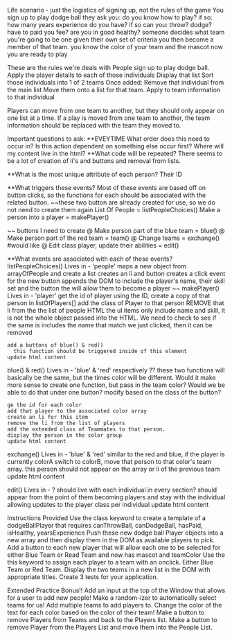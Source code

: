 Life scenario - just the logistics of signing up, not the rules of the game 
You sign up to play dodge ball
  they ask you: 
    do you know how to play?
      if so:
        how many years experience do you have? 
      if so can you: 
        throw?
        dodge? 
    have to paid you fee? 
    are you in good healthy?
someone decides what team you're going to be one given their own set of criteria 
you then become a member of that team. 
  you know the color of your team and the mascot 
now you are ready to play

These are the rules we're deals with
People sign up to play dodge ball.  
Apply the player details to each of those individuals 
Display that list 
Sort those individuals into 1 of 2 teams 
  Once added:
   Remove that individual from the main list 
   Move them onto a list for that team. 
    Apply to team information to that individual 
    
  Players can move from one team to another, but they should only appear on one list at a time. 
    If a play is moved from one team to another, the team information should be replaced with the team they moved to. 

Important questions to ask:
**EVEYTIME 
  What order does this need to occur in?
  Is this action dependent on something else occur first?
  Where will my content live in the html?
**What code will be repeated?
     There seems to be a lot of creation of li's and buttons and removal from lists. 

**What is the most unique attribute of each person? 
Their ID

**What triggers these events? 
  Most of these events are based off on button clicks, so the functions for each should be associated with the related button. 
  ~~these two button are already created for use, so we do not need to create them again 
List Of People = listPeopleChoices()
Make a person into a player = makePlayer()

~~ buttons I need to create
@ Make person part of the blue team = blue()
@ Make person part of the red team = team()
@ Change teams = exchange()
#would like
@ Edit class player, update their abilities = edit()

**What events are associated with each of these events? 
listPeopleChoices() 
  Lives in - 'people'
    maps a new object from arrayOfPeople and create a list 
    creates an li and button
    creates a click event for the new button 
      appends the DOM to include the player's name, their skill set and the button the will allow them to become a player
~~
  makePlayer()
  Lives in - 'player'
    get the id of player
    using the ID, create a copy of that person in   listOfPlayers[] 
    add the class of Player to that person 
    REMOVE that li from the the list of people HTML
      the ul items only include name and skill, it is not the whole object passed into the HTML. 
      We need to check to see if the same is includes the name that match we just clicked, then it can be removed 
      
    add a buttons of blue() & red()
      this function should be triggered inside of this element 
    update html content

  blue() & red()
    Lives in - 'blue' & 'red' respectively 
      ?? these two functions will basically be the same, but the times color will be different. Would it make more sense to create one function, but pass in the team color? Would we be able to do that under one button? modify based on the class of the button? 

    ge the id for each color
    add that player to the associated color array
    create an li for this item
    remove the li from the list of players
    add the extended class of Teammates to that person. 
    display the person in the color group
    update html content

  exchange()
  Lives in - 'blue' & 'red'
    similar to the red and blue, 
      if the player is currently colorA switch to colorB,
        move that person to that color's team array. 
        this person should not appear on the array or li of the previous team
    update html content

  edit()
    Lives in - ? should live with each individual in every section? 
      should appear from the point of them becoming players  and stay with the individual allowing updates to the player class per individual
    update html content 


Instructions Provided 
Use the class keyword to create a template of a dodgeBallPlayer that requires canThrowBall, canDodgeBall, hasPaid, isHealthy, yearsExperience
Push these new dodge ball Player objects into a new array and then display them in the DOM as available players to pick.
Add a button to each new player that will allow each one to be selected for either Blue Team or Read Team and now has mascot and teamColor
Use the this keyword to assign each player to a team with an onclick. Either Blue Team or Red Team.
Display the two teams in a new list in the DOM with appropriate titles.
Create 3 tests for your application.

Extended Practice Bonus!!
Add an input at the top of the Window that allows for a user to add new people!
Make a random-izer to automatically select teams for us!
Add multiple teams to add players to.
Change the color of the text for each color based on the color of their team!
Make a button to remove Players from Teams and back to the Players list.
Make a button to remove Player from the Players List and move them into the People List.